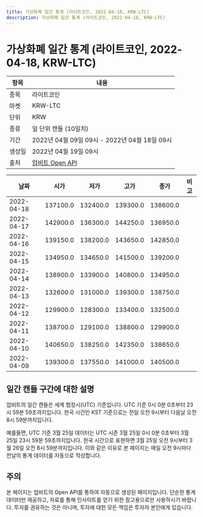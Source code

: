 ```yaml
---
title: 가상화폐 일간 통계 (라이트코인, 2022-04-18, KRW-LTC)
description: 가상화폐 일간 통계 (라이트코인, 2022-04-18, KRW-LTC)
---
```



가상화폐 일간 통계 (라이트코인, 2022-04-18, KRW-LTC)
===

|항목|내용|
|--|--|
|종목|라이트코인|
|마켓|KRW-LTC|
|단위|KRW|
|종류|일 단위 캔들 (10일치)|
|기간|2022년 04월 09일 09시 - 2022년 04월 18일 09시|
|생성일|2022년 04월 19일 09시|
|출처|[업비트 Open API](https://docs.upbit.com)|


|날짜|시가|저가|고가|종가|비고|
|--|--|--|--|--|--|
|2022-04-18|137100.0|132400.0|139300.0|138600.0|    |
|2022-04-17|142900.0|136300.0|144250.0|136950.0|    |
|2022-04-16|139150.0|138200.0|143650.0|142850.0|    |
|2022-04-15|134950.0|134650.0|141500.0|139200.0|    |
|2022-04-14|138900.0|133900.0|140800.0|134950.0|    |
|2022-04-13|132600.0|131000.0|139300.0|138750.0|    |
|2022-04-12|129900.0|128300.0|133400.0|132500.0|    |
|2022-04-11|138700.0|129100.0|138800.0|129900.0|    |
|2022-04-10|140650.0|138250.0|142350.0|138650.0|    |
|2022-04-09|139300.0|137550.0|141000.0|140500.0|    |


일간 캔들 구간에 대한 설명
---


업비트의 일간 캔들은 세계 협정시(UTC) 기준입니다. 
UTC 기준 0시 0분 0초부터 23시 59분 59초까지입니다. 
한국 시간인 KST 기준으로는 전일 오전 9시부터 다음날 오전 8시 59분까지입니다. 


예를들면, UTC 기준 3월 25일 데이터는 UTC 시준 3월 25일 0시 0분 0초부터 3월 25일 23시 59분 59초까지입니다. 
한국 시간으로 표현하면 3월 25일 오전 9시부터 3월 26일 오전 8시 59분까지입니다. 
이와 같은 이유로 본 페이지는 매일 오전 9시마다 전날의 통계 데이터를 자동으로 작성합니다. 


주의
---


본 페이지는 업비트의 Open API를 통하여 자동으로 생성된 페이지입니다. 
단순한 통계 데이터만 제공하고, 자료를 통해 인사이트를 얻기 위한 참고용으로만 사용하시기 바랍니다. 
투자를 권유하는 것은 아니며, 투자에 대한 모든 책임은 투자자 본인에게 있습니다. 
